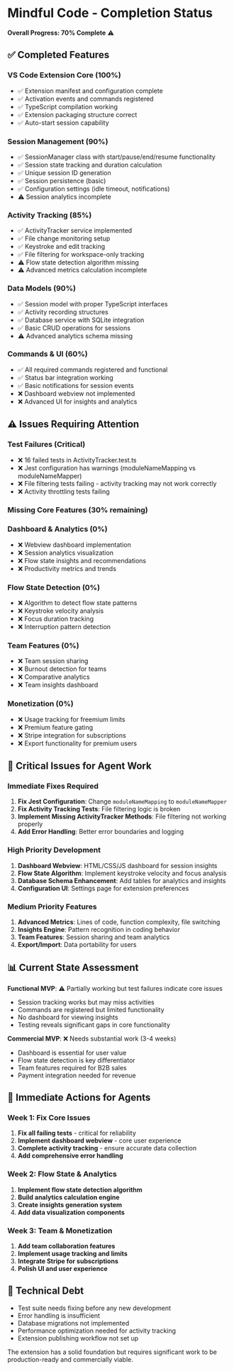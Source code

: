 # Mindful Code - Completion Status

**Overall Progress: 70% Complete** ⚠️

## ✅ Completed Features

### VS Code Extension Core (100%)
- ✅ Extension manifest and configuration complete
- ✅ Activation events and commands registered
- ✅ TypeScript compilation working
- ✅ Extension packaging structure correct
- ✅ Auto-start session capability

### Session Management (90%)
- ✅ SessionManager class with start/pause/end/resume functionality
- ✅ Session state tracking and duration calculation
- ✅ Unique session ID generation
- ✅ Session persistence (basic)
- ✅ Configuration settings (idle timeout, notifications)
- ⚠️ Session analytics incomplete

### Activity Tracking (85%)
- ✅ ActivityTracker service implemented
- ✅ File change monitoring setup
- ✅ Keystroke and edit tracking
- ✅ File filtering for workspace-only tracking
- ⚠️ Flow state detection algorithm missing
- ⚠️ Advanced metrics calculation incomplete

### Data Models (90%)
- ✅ Session model with proper TypeScript interfaces
- ✅ Activity recording structures
- ✅ Database service with SQLite integration
- ✅ Basic CRUD operations for sessions
- ⚠️ Advanced analytics schema missing

### Commands & UI (60%)
- ✅ All required commands registered and functional
- ✅ Status bar integration working
- ✅ Basic notifications for session events
- ❌ Dashboard webview not implemented
- ❌ Advanced UI for insights and analytics

## ⚠️ Issues Requiring Attention

### Test Failures (Critical)
- ❌ 16 failed tests in ActivityTracker.test.ts
- ❌ Jest configuration has warnings (moduleNameMapping vs moduleNameMapper)
- ❌ File filtering tests failing - activity tracking may not work correctly
- ❌ Activity throttling tests failing

### Missing Core Features (30% remaining)

### Dashboard & Analytics (0%)
- ❌ Webview dashboard implementation
- ❌ Session analytics visualization
- ❌ Flow state insights and recommendations
- ❌ Productivity metrics and trends

### Flow State Detection (0%)
- ❌ Algorithm to detect flow state patterns
- ❌ Keystroke velocity analysis
- ❌ Focus duration tracking
- ❌ Interruption pattern detection

### Team Features (0%)
- ❌ Team session sharing
- ❌ Burnout detection for teams
- ❌ Comparative analytics
- ❌ Team insights dashboard

### Monetization (0%)
- ❌ Usage tracking for freemium limits
- ❌ Premium feature gating
- ❌ Stripe integration for subscriptions
- ❌ Export functionality for premium users

## 🚨 Critical Issues for Agent Work

### Immediate Fixes Required
1. **Fix Jest Configuration**: Change `moduleNameMapping` to `moduleNameMapper`
2. **Fix Activity Tracking Tests**: File filtering logic is broken
3. **Implement Missing ActivityTracker Methods**: File filtering not working properly
4. **Add Error Handling**: Better error boundaries and logging

### High Priority Development
1. **Dashboard Webview**: HTML/CSS/JS dashboard for session insights
2. **Flow State Algorithm**: Implement keystroke velocity and focus analysis
3. **Database Schema Enhancement**: Add tables for analytics and insights
4. **Configuration UI**: Settings page for extension preferences

### Medium Priority Features
1. **Advanced Metrics**: Lines of code, function complexity, file switching
2. **Insights Engine**: Pattern recognition in coding behavior
3. **Team Features**: Session sharing and team analytics
4. **Export/Import**: Data portability for users

## 📊 Current State Assessment

**Functional MVP**: ⚠️ Partially working but test failures indicate core issues
- Session tracking works but may miss activities
- Commands are registered but limited functionality
- No dashboard for viewing insights
- Testing reveals significant gaps in core functionality

**Commercial MVP**: ❌ Needs substantial work (3-4 weeks)
- Dashboard is essential for user value
- Flow state detection is key differentiator
- Team features required for B2B sales
- Payment integration needed for revenue

## 🎯 Immediate Actions for Agents

### Week 1: Fix Core Issues
1. **Fix all failing tests** - critical for reliability
2. **Implement dashboard webview** - core user experience
3. **Complete activity tracking** - ensure accurate data collection
4. **Add comprehensive error handling**

### Week 2: Flow State & Analytics  
1. **Implement flow state detection algorithm**
2. **Build analytics calculation engine**
3. **Create insights generation system**
4. **Add data visualization components**

### Week 3: Team & Monetization
1. **Add team collaboration features**
2. **Implement usage tracking and limits**
3. **Integrate Stripe for subscriptions**
4. **Polish UI and user experience**

## 🔧 Technical Debt

- Test suite needs fixing before any new development
- Error handling is insufficient
- Database migrations not implemented
- Performance optimization needed for activity tracking
- Extension publishing workflow not set up

The extension has a solid foundation but requires significant work to be production-ready and commercially viable.